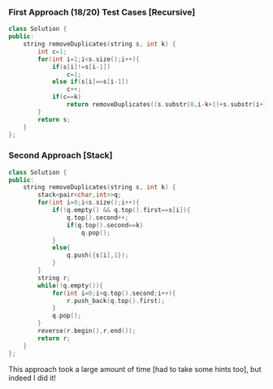 ### First Approach (18/20) Test Cases   [Recursive]
```c++
class Solution {
public:
    string removeDuplicates(string s, int k) {
        int c=1;
        for(int i=1;i<s.size();i++){
            if(s[i]!=s[i-1])
                c=1;
            else if(s[i]==s[i-1])
                c++;
            if(c==k)
                return removeDuplicates((s.substr(0,i-k+1)+s.substr(i+1)),k);
        }
        return s;
    }
};
```
### Second Approach  [Stack]
```c++
class Solution {
public:
    string removeDuplicates(string s, int k) {
        stack<pair<char,int>>q;
        for(int i=0;i<s.size();i++){
            if(!q.empty() && q.top().first==s[i]){
                q.top().second++;
                if(q.top().second==k)
                    q.pop();
            }
            else{
                q.push({s[i],1});
            }
        }
        string r;
        while(!q.empty()){
            for(int i=0;i<q.top().second;i++){
                r.push_back(q.top().first);
            }
            q.pop();
        }
        reverse(r.begin(),r.end());
        return r;
    }
};
```
This approach took a large amount of time [had to take some hints too], but indeed I did it!
